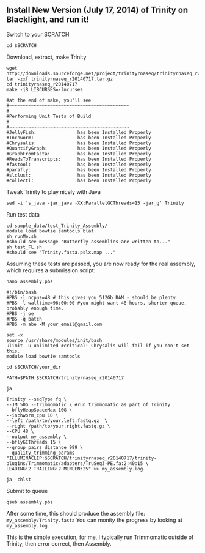 Install New Version (July 17, 2014) of Trinity on Blacklight, and run it!
-

Switch to your SCRATCH

	cd $SCRATCH
	
Download, extract, make Trinity

	wget http://downloads.sourceforge.net/project/trinityrnaseq/trinityrnaseq_r20140717.tar.gz
	tar -zxf trinityrnaseq_r20140717.tar.gz
	cd trinityrnaseq_r20140717
	make -j8 LIBCURSES=-lncurses

	#at the end of make, you'll see
	#~~~~~~~~~~~~~~~~~~~~~~~~~~~~~~~~~~~~~~~~~~~~
    #
	#Performing Unit Tests of Build
    #
	#~~~~~~~~~~~~~~~~~~~~~~~~~~~~~~~~~~~~~~~~~~~~
	#JellyFish:               has been Installed Properly
	#Inchworm:                has been Installed Properly
	#Chrysalis:               has been Installed Properly
	#QuantifyGraph:           has been Installed Properly
	#GraphFromFasta:          has been Installed Properly
	#ReadsToTranscripts:      has been Installed Properly
	#fastool:                 has been Installed Properly
	#parafly:                 has been Installed Properly
	#slclust:                 has been Installed Properly
	#collectl:                has been Installed Properly


Tweak Trinity to play nicely with Java

	sed -i 's_java -jar_java -XX:ParallelGCThreads=15 -jar_g' Trinity

Run test data

	cd sample_data/test_Trinity_Assembly/
	module load bowtie samtools blat
	sh runMe.sh
	#should see message "Butterfly assemblies are written to..."
	sh test_FL.sh
	#should see "Trinity.fasta.pslx.map ..."
	
Assuming these tests are passed, you are now ready for the real assembly, which requires a submission script:

	nano assembly.pbs
	
	#!/bin/bash
	#PBS -l ncpus=48 # this gives you 512Gb RAM - should be plenty
	#PBS -l walltime=96:00:00 #you might want 48 hours, shorter queue, probably enough time.
	#PBS -j oe
	#PBS -q batch
	#PBS -m abe -M your_email@gmail.com

	set -x
	source /usr/share/modules/init/bash
	ulimit -u unlimited #critical! Chrysalis will fail if you don't set this. 
	module load bowtie samtools

	cd $SCRATCH/your_dir

	PATH=$PATH:$SCRATCH/trinityrnaseq_r20140717

	ja
	
	Trinity --seqType fq \
	--JM 50G --trimmomatic \ #run trimmomatic as part of Trinity
	--bflyHeapSpaceMax 10G \
	--inchworm_cpu 10 \
	--left /path/to/your.left.fastq.gz  \
	--right /path/to/your.right.fastq.gz \
	--CPU 48 \
	--output my_assembly \
	--bflyGCThreads 15 \
	--group_pairs_distance 999 \
	--quality_trimming_params "ILLUMINACLIP:$SCRATCH/trinityrnaseq_r20140717/trinity-plugins/Trimmomatic/adapters/TruSeq3-PE.fa:2:40:15 \
	LEADING:2 TRAILING:2 MINLEN:25" >> my_assembly.log

	ja -chlst

Submit to queue
	
	qsub assembly.pbs

After some time, this should produce the assembly file: `my_assembly/Trinity.fasta`
You can monity the progress by looking at `my_assembly.log`

This is the simple execution, for me, I typically run Trimmomatic outside of Trinity, then error correct, then Assembly.	

